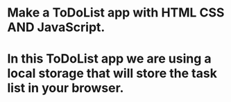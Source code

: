 
# Make a ToDoList app with  HTML CSS AND JavaScript.

# In this ToDoList app we are using a local storage that will store the task list in your browser. 